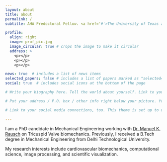 ```yaml
---
layout: about
title: about
permalink: /
subtitle: AHA Predoctoral Fellow. <a href='#'>The University of Texas at Austin</a>.

profile:
  align: right
  image: prof_pic.jpg
  image_circular: true # crops the image to make it circular
  address: >
    <p></p>
    <p></p>
    <p></p>

news: true  # includes a list of news items
selected_papers: false # includes a list of papers marked as "selected={true}"
social: true  # includes social icons at the bottom of the page

# Write your biography here. Tell the world about yourself. Link to your favorite [subreddit](http://reddit.com). You can put a picture in, too. The code is already in, just name your picture `prof_pic.jpg` and put it in the `img/` folder.

# Put your address / P.O. box / other info right below your picture. You can also disable any these elements by editing `profile` property of the YAML header of your `_pages/about.md`. Edit `_bibliography/papers.bib` and Jekyll will render your [publications page](/al-folio/publications/) automatically.

# Link to your social media connections, too. This theme is set up to use [Font Awesome icons](http://fortawesome.github.io/Font-Awesome/) and [Academicons](https://jpswalsh.github.io/academicons/), like the ones below. Add your Facebook, Twitter, LinkedIn, Google Scholar, or just disable all of them.

---
```


I am a PhD candidate in Mechanical Engineering working with [Dr. Manuel K. Rausch](http://www.manuelrausch.com/) on Tricuspid Valve biomechanics. Previously, I received a B.Tech degree in Mechanical Engineering from Delhi Technological University.

My research interests include cardiovascular biomechanics, computational science, image processing, and scientific visualization. 



